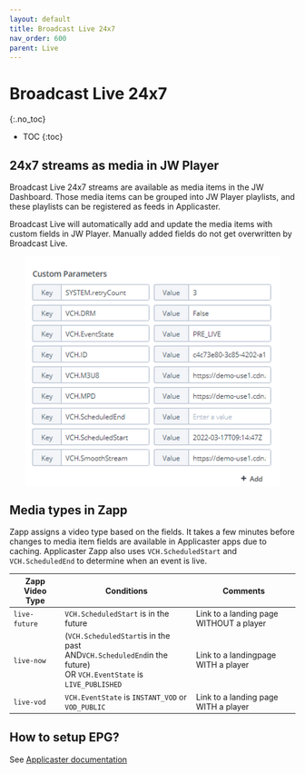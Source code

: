 ```yaml
---
layout: default
title: Broadcast Live 24x7
nav_order: 600
parent: Live
---
```

# Broadcast Live 24x7
{:.no_toc}

- TOC
{:toc}

## 24x7 streams as media in JW Player
Broadcast Live 24x7 streams are available as media items in the JW Dashboard. Those media items can be grouped into JW Player playlists, and these playlists can be registered as feeds in Applicaster. 

Broadcast Live will automatically add and update the media items with custom fields in JW Player. Manually added fields do not get overwritten by Broadcast Live. 

<div style="display:flex; justify-content: center;"> 
  <img src="../img/broadcast-live-stream-parameters.png" width="450">
</div>


## Media types in Zapp
Zapp assigns a video type based on the fields. It takes a few minutes before changes to media item fields are available in Applicaster apps due to caching. Applicaster Zapp also uses `VCH.ScheduledStart` and `VCH.ScheduledEnd` to determine when an event is live. 

| Zapp Video Type | Conditions | Comments |  
| ------ | ------ | ------ |
| `live-future` | `VCH.ScheduledStart` is in the future  |  Link to a landing page WITHOUT a player |      
| `live-now` | (`VCH.ScheduledStart`is in the past <br> AND`VCH.ScheduledEnd`in the future)  <br> OR `VCH.EventState` is `LIVE_PUBLISHED`  | Link to a landingpage WITH a player |     
| `live-vod` | `VCH.EventState` is `INSTANT_VOD` or `VOD_PUBLIC` |  Link to a landing page WITH a player  |   

## How to setup EPG?
See [Applicaster documentation](https://applicaster.zendesk.com/hc/en-us/articles/360041871512-Create-an-EPG-like-program-list-with-existing-components-in-QB-Mobile)
